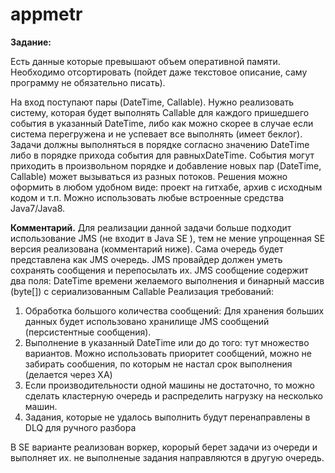 # appmetr
**Задание:**

Есть данные которые превышают объем оперативной памяти. Необходимо отсортировать (пойдет даже текстовое описание, саму программу не обязательно писать).

На вход поступают пары (DateTime, Callable). 
Нужно реализовать систему, которая будет выполнять Callable для каждого пришедшего события в указанный DateTime, либо как можно скорее в случае если система перегружена и не успевает все выполнять (имеет беклог).
Задачи должны выполняться в порядке согласно значению DateTime либо в порядке прихода события для равныхDateTime.
События могут приходить в произвольном порядке и добавление новых пар (DateTime, Callable) может вызываться из разных потоков. 
Решения можно оформить в любом удобном виде: проект на гитхабе, архив с исходным кодом и т.п. Можно использовать любые встроенные средства Java7/Java8.


**Комментарий.**
Для реализации данной задачи больше подходит использование JMS (не входит в Java SE ), тем не мение упрощенная SE версия реализована (комментарий ниже).
Сама очередь будет представлена как JMS очередь. JMS провайдер должен уметь сохранять сообщения и перепосылать их. 
JMS сообщение содержит два поля: DateTime времени желаемого выполнения и
бинарный массив (byte[]) с сериализованным Callable
Реализация требований:
1) Обработка большого количества сообщений: Для хранения больших данных будет использовано хранилище JMS сообщений (персистентные сообщения).
2) Выполнение в указанный DateTime или до до того:  тут множество вариантов. Можно использовать приоритет сообщений, можно не забирать сообшения, по которым не настал срок выполнения (делается через XA)
3) Если производительности одной машины не достаточно, то можно сделать кластерную очередь и распределить нагрузку на несколько машин. 
3) Задания, которые не удалось выполнить будут перенаправлены в DLQ для ручного разбора

В SE варианте реализован воркер, корорый берет задачи из очереди и выполняет их. не выполненые задания направляются в другую очередь. 